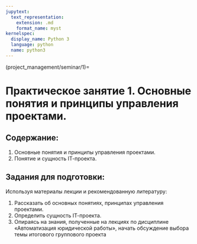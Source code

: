 ```yaml
---
jupytext:
  text_representation:
    extension: .md
    format_name: myst
kernelspec:
  display_name: Python 3
  language: python
  name: python3
---
```


(project_management/seminar/1)=
# Практическое занятие 1. Основные понятия и принципы управления проектами.

## Содержание:
1. Основные понятия и принципы управления проектами.
2. Понятие и сущность IТ-проекта.

## Задания для подготовки:
Используя материалы лекции и рекомендованную литературу:
1. Рассказать об основных понятиях, принципах управления проектами.
2. Определить сущность IТ-проекта.
3. Опираясь на знания, полученные на лекциях по дисциплине &laquo;Автоматизация юридической работы&raquo;, начать обсуждение выбора темы итогового группового проекта
